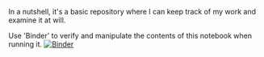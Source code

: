 In a nutshell, it's a basic repository where I can keep track of my work and examine it at will.

Use 'Binder' to verify and manipulate the contents of this notebook when running it. [![Binder](https://mybinder.org/badge_logo.svg)](https://mybinder.org/v2/gh/PrithveeDev/MachineLearning/tree/main/MLProjects/HEAD)

